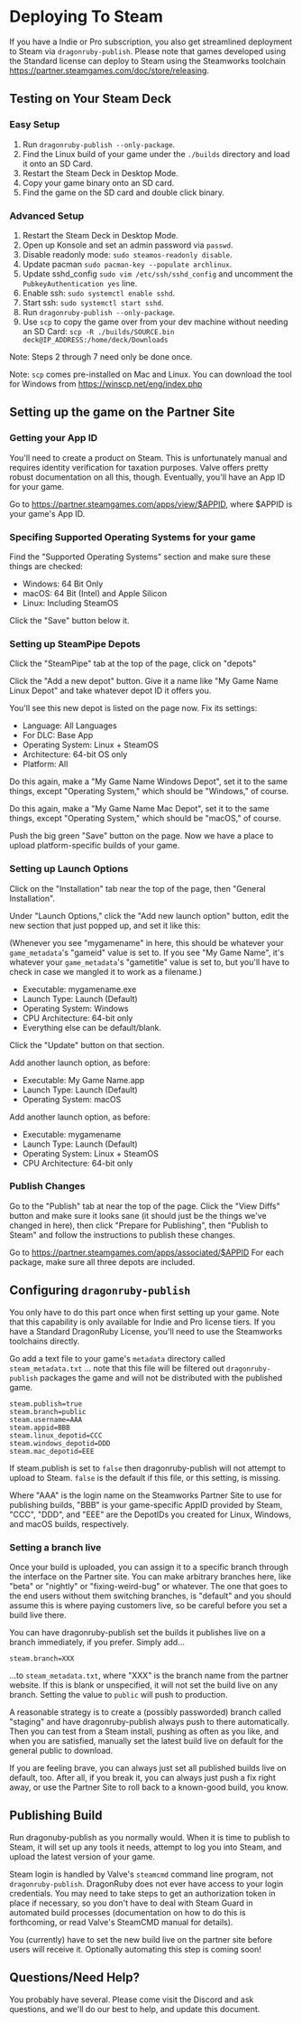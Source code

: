 # Deploying To Steam

If you have a Indie or Pro subscription, you also get streamlined deployment
to Steam via `dragonruby-publish`. Please note that games developed using the
Standard license can deploy to Steam using the Steamworks toolchain <https://partner.steamgames.com/doc/store/releasing>.

## Testing on Your Steam Deck

### Easy Setup

1.  Run `dragonruby-publish --only-package`.
2.  Find the Linux build of your game under the `./builds` directory and load it onto an SD Card.
3.  Restart the Steam Deck in Desktop Mode.
4.  Copy your game binary onto an SD card.
5.  Find the game on the SD card and double click binary.

### Advanced Setup

1.  Restart the Steam Deck in Desktop Mode.
2.  Open up Konsole and set an admin password via `passwd`.
3.  Disable readonly mode: `sudo steamos-readonly disable`.
4.  Update pacman `sudo pacman-key --populate archlinux`.
5.  Update sshd_config `sudo vim /etc/ssh/sshd_config` and uncomment the `PubkeyAuthentication yes` line.
6.  Enable ssh: `sudo systemctl enable sshd`.
7.  Start ssh: `sudo systemctl start sshd`.
8.  Run `dragonruby-publish --only-package`.
9.  Use `scp` to copy the game over from your dev machine without needing an SD Card: `scp -R ./builds/SOURCE.bin deck@IP_ADDRESS:/home/deck/Downloads`

Note: Steps 2 through 7 need only be done once.

Note: `scp` comes pre-installed on Mac and Linux. You can download the tool for Windows from <https://winscp.net/eng/index.php>

## Setting up the game on the Partner Site

### Getting your App ID

You'll need to create a product on Steam. This is unfortunately manual and requires identity verification for taxation purposes.
Valve offers pretty robust documentation on all this, though. Eventually, you'll have an
App ID for your game.

Go to <https://partner.steamgames.com/apps/view/$APPID>, where $APPID
is your game's App ID.

### Specifing Supported Operating Systems for your game

Find the "Supported Operating Systems" section and make sure these things
are checked:

-   Windows: 64 Bit Only
-   macOS: 64 Bit (Intel) and Apple Silicon
-   Linux: Including SteamOS

Click the "Save" button below it.

### Setting up SteamPipe Depots

Click the "SteamPipe" tab at the top of the page, click on "depots"

Click the "Add a new depot" button. Give it a name like "My Game Name
Linux Depot" and take whatever depot ID it offers you.

You'll see this new depot is listed on the page now. Fix its settings:

-   Language: All Languages
-   For DLC: Base App
-   Operating System: Linux + SteamOS
-   Architecture: 64-bit OS only
-   Platform: All

Do this again, make a "My Game Name Windows Depot", set it to the same
things, except "Operating System," which should be "Windows," of course.

Do this again, make a "My Game Name Mac Depot", set it to the same
things, except "Operating System," which should be "macOS," of course.

Push the big green "Save" button on the page. Now we have a place to
upload platform-specific builds of your game.

### Setting up Launch Options

Click on the "Installation" tab near the top of the page, then "General Installation".

Under "Launch Options," click the "Add new launch option" button, edit the new section
that just popped up, and set it like this:

(Whenever you see "mygamename" in here, this should be whatever your
`game_metadata`'s "gameid" value is set to. If you see "My Game Name", it's
whatever your `game_metadata`'s "gametitle" value is set to, but you'll have
to check in case we mangled it to work as a filename.)

-   Executable: mygamename.exe
-   Launch Type: Launch (Default)
-   Operating System: Windows
-   CPU Architecture: 64-bit only
-   Everything else can be default/blank.

Click the "Update" button on that section.

Add another launch option, as before:

-   Executable: My Game Name.app
-   Launch Type: Launch (Default)
-   Operating System: macOS

Add another launch option, as before:

-   Executable: mygamename
-   Launch Type: Launch (Default)
-   Operating System: Linux + SteamOS
-   CPU Architecture: 64-bit only

### Publish Changes

Go to the "Publish" tab at near the top of the page. Click the "View Diffs"
button and make sure it looks sane (it should just be the things we've
changed in here), then click "Prepare for Publishing", then
"Publish to Steam" and follow the instructions to publish these changes.

Go to <https://partner.steamgames.com/apps/associated/$APPID> For each package,
make sure all three depots are included.

## Configuring `dragonruby-publish`

You only have to do this part once when first setting up your game. Note that this
capability is only available for Indie and Pro license tiers. If you have a Standard
DragonRuby License, you'll need to use the Steamworks toolchains directly.

Go add a text file to your game's `metadata` directory called
`steam_metadata.txt` &#x2026; note that this file will be filtered out
`dragonruby-publish` packages the game and will not be distributed with
the published game.

    steam.publish=true
    steam.branch=public
    steam.username=AAA
    steam.appid=BBB
    steam.linux_depotid=CCC
    steam.windows_depotid=DDD
    steam.mac_depotid=EEE

If steam.publish is set to `false` then dragonruby-publish will not
attempt to upload to Steam. `false` is the default if this file, or
this setting, is missing.

Where "AAA" is the login name on the Steamworks Partner Site to use for
publishing builds, "BBB" is your game-specific AppID provided by Steam,
"CCC", "DDD", and "EEE" are the DepotIDs you created for Linux, Windows,
and macOS builds, respectively.

### Setting a branch live

Once your build is uploaded, you can assign it to a specific branch through
the interface on the Partner site. You can make arbitrary branches here, like
"beta" or "nightly" or "fixing-weird-bug" or whatever. The one that goes to
the end users without them switching branches, is "default" and you should
assume this is where paying customers live, so be careful before you set a
build live there.

You can have dragonruby-publish set the builds it publishes live on a branch
immediately, if you prefer. Simply add&#x2026;

    steam.branch=XXX

&#x2026;to `steam_metadata.txt`, where "XXX" is the branch name from the partner
website. If this is blank or unspecified, it will <span class="underline">not</span> set the build live on
<span class="underline">any</span> branch. Setting the value to `public` will push to production.

A reasonable strategy is to create a (possibly passworded) branch called
"staging" and have dragonruby-publish always push to there automatically.
Then you can test from a Steam install, pushing as often as you like, and
when you are satisfied, manually set the latest build live on default for
the general public to download.

If you are feeling brave, you can always just set all published builds live
on default, too. After all, if you break it, you can always just push a fix
right away, or use the Partner Site to roll back to a known-good build,
you know.

## Publishing Build

Run dragonuby-publish as you normally would. When it is time to publish
to Steam, it will set up any tools it needs, attempt to log you into Steam,
and upload the latest version of your game.

Steam login is handled by Valve's `steamcmd` command line program, not
`dragonruby-publish`. DragonRuby does not ever have access to your login
credentials. You may need to take steps to get an authorization token in
place if necessary, so you don't have to deal with Steam Guard in automated
build processes (documentation on how to do this is forthcoming, or read
Valve's SteamCMD manual for details).

You (currently) have to set the new build live on the partner site before
users will receive it. Optionally automating this step is coming soon!

## Questions/Need Help?

You probably have several. Please come visit the Discord and ask questions,
and we'll do our best to help, and update this document.
